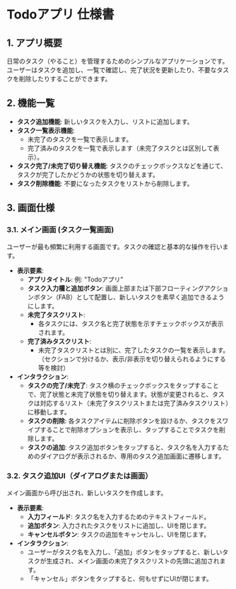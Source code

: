 # Todoアプリ 仕様書

## 1. アプリ概要

日常のタスク（やること）を管理するためのシンプルなアプリケーションです。
ユーザーはタスクを追加し、一覧で確認し、完了状況を更新したり、不要なタスクを削除したりすることができます。

## 2. 機能一覧

*   **タスク追加機能**: 新しいタスクを入力し、リストに追加します。
*   **タスク一覧表示機能**:
    *   未完了のタスクを一覧で表示します。
    *   完了済みのタスクを一覧で表示します（未完了タスクとは区別して表示）。
*   **タスク完了/未完了切り替え機能**: タスクのチェックボックスなどを通じて、タスクが完了したかどうかの状態を切り替えます。
*   **タスク削除機能**: 不要になったタスクをリストから削除します。

## 3. 画面仕様

### 3.1. メイン画面 (タスク一覧画面)

ユーザーが最も頻繁に利用する画面です。タスクの確認と基本的な操作を行います。

*   **表示要素**:
    *   **アプリタイトル**: 例: "Todoアプリ"
    *   **タスク入力欄と追加ボタン**: 画面上部または下部フローティングアクションボタン（FAB）として配置し、新しいタスクを素早く追加できるようにします。
    *   **未完了タスクリスト**:
        *   各タスクには、タスク名と完了状態を示すチェックボックスが表示されます。
    *   **完了済みタスクリスト**:
        *   未完了タスクリストとは別に、完了したタスクの一覧を表示します。（セクションで分けるか、表示/非表示を切り替えられるようにする等を検討）
*   **インタラクション**:
    *   **タスクの完了/未完了**: タスク横のチェックボックスをタップすることで、完了状態と未完了状態を切り替えます。状態が変更されると、タスクは対応するリスト（未完了タスクリストまたは完了済みタスクリスト）に移動します。
    *   **タスクの削除**: 各タスクアイテムに削除ボタンを設けるか、タスクをスワイプすることで削除オプションを表示し、タップすることでタスクを削除します。
    *   **タスクの追加**: タスク追加ボタンをタップすると、タスク名を入力するためのダイアログが表示されるか、専用のタスク追加画面に遷移します。

### 3.2. タスク追加UI（ダイアログまたは画面）

メイン画面から呼び出され、新しいタスクを作成します。

*   **表示要素**:
    *   **入力フィールド**: タスク名を入力するためのテキストフィールド。
    *   **追加ボタン**: 入力されたタスクをリストに追加し、UIを閉じます。
    *   **キャンセルボタン**: タスクの追加をキャンセルし、UIを閉じます。
*   **インタラクション**:
    *   ユーザーがタスク名を入力し、「追加」ボタンをタップすると、新しいタスクが生成され、メイン画面の未完了タスクリストの先頭に追加されます。
    *   「キャンセル」ボタンをタップすると、何もせずにUIが閉じます。
